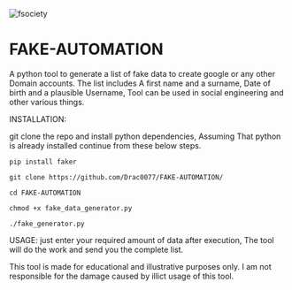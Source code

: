 ![fsociety](https://media.tenor.com/3ItiA2urMygAAAAC/nerowo-fsociety.gif)



# FAKE-AUTOMATION
A python tool to generate a list of fake data to create google or any other Domain accounts. The list includes A first name and a surname, Date of birth and a plausible Username, Tool can be used in social engineering and other various things.

INSTALLATION:

git clone the repo and install python dependencies, Assuming That python is already installed continue from these below steps.

```shell
pip install faker
```
```shell
git clone https://github.com/Drac0077/FAKE-AUTOMATION/
```
```shell
cd FAKE-AUTOMATION
```
```shell
chmod +x fake_data_generator.py
```
```shell
./fake_generator.py
```

USAGE: just enter your required amount of data after execution, The tool will do the work and send you the complete list.

This tool is made for educational and illustrative purposes only. I am not responsible for the damage caused by illict usage of this tool.
